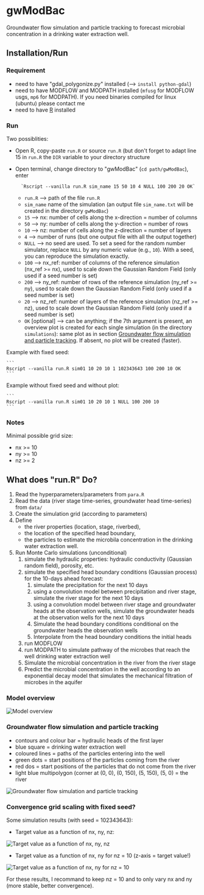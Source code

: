 # gwModBac

Groundwater flow simulation and particle tracking to forecast microbial concentration in a drinking water extraction well.

## Installation/Run

### Requirement
- need to have "gdal_polygonize.py" installed (--> `install python-gdal`)
- need to have MODFLOW and MODPATH installed (`mfusg` for MODFLOW usgs,  `mp6` for MODPATH). If you need binaries compiled for linux (ubuntu) please contact me
- need to have [R](https://cran.r-project.org/) installed

### Run
Two possiblities:

* Open R, copy-paste `run.R` or source `run.R` (but don't forget to adapt line 15 in `run.R` the `DIR` variable to your directory structure
* Open terminal, change directory to "gwModBac" (`cd path/gwModBac`), enter 

        `Rscript --vanilla run.R sim_name 15 50 10 4 NULL 100 200 20 OK`

    * `run.R` --> path of the file `run.R`
    * `sim_name` name of the simulation (an output file `sim_name.txt` will be created in the directory `gwModBac`)
    * `15` --> nx: number of cells along the x-direction = number of columns
    * `50` --> ny: number of cells along the y-direction = number of rows
    * `10` --> nz: number of cells along the z-direction = number of layers
    * `4` --> number of runs (but one output file with all the output together)
    * `NULL` --> no seed are used. To set a seed for the random number simulator, replace `NULL` by any numeric value (e.g., `10`). With a seed, you can reproduce the simulation exactly.
    * `100` --> nx_ref: number of columns of the reference simulation (nx_ref >= nx), used to scale down the Gaussian Random Field (only used if a seed number is set)
    * `200` --> ny_ref: number of rows of the reference simulation (ny_ref >= ny), used to scale down the Gaussian Random Field (only used if a seed number is set)
    * `20` --> nz_ref: number of layers of the reference simulation (nz_ref >= nz), used to scale down the Gaussian Random Field (only used if a seed number is set)
    * `OK` [optional] --> can be anything; if the 7th argument is present, an overview plot is created for each single simulation (in the directory `simulations`): same plot as in section [Groundwater flow simulation and particle tracking](#groundwater-flow-simulation-and-particle-tracking). If absent, no plot will be created (faster).
    
    
Example with fixed seed:
    
    ```
    Rscript --vanilla run.R sim01 10 20 10 1 102343643 100 200 10 OK
    ```

Example without fixed seed and without plot:
    
    ```
    Rscript --vanilla run.R sim01 10 20 10 1 NULL 100 200 10
    ```
    
### Notes
Minimal possible grid size:

* nx >= 10
* ny >= 10
* nz >= 2

## What does "run.R" Do?
1. Read the hyperparameters/parameters from `para.R`
2. Read the data (river stage time-series, groundwater head time-series) from `data/`
3. Create the simulation grid (according to parameters)
4. Define 
   * the river properties (location, stage, riverbed), 
   * the location of the specified head boundary, 
   * the particles to estimate the microbila concentration in the drinking water extraction well.
5. Run Monte Carlo simulations (unconditional)
    1. simulate the hydraulic properties: hydraulic conductivity (Gaussian random field), porosity, etc.
    2. simulate the specified head boundary conditions (Gaussian process)
        for the 10-days ahead forecast:
        1. simulate the precipitation for the next 10 days
        2. using a convolution model between precipitation and river stage, simulate the river stage for the next 10 days
        3. using a convolution model between river stage and groundwater
			heads at the observation wells, simulate the groundwater heads 
			at the observation wells for the next 10 days
        4. Simulate the head boundary conditions conditional on the
			groundwater heads the observation wells
        5. Interpolate from the head boundary conditions the initial heads
    3. run MODFLOW
    4. run MODPATH to simulate pathway of the microbes that reach the well drinking water extraction well
    5. Simulate the microbial concentration in the river from the river stage
    6. Predict the microbial concentration in the well according to an exponential decay model that simulates the mechanical filtration of microbes in the aquifer

### Model overview
![Model overview](model_overview.png "Model overview")

### Groundwater flow simulation and particle tracking

* contours and colour bar = hydraulic heads of the first layer
* blue square = drinking water extraction well
* coloured lines = paths of the particles entering into the well
* green dots = start positions of the particles coming from the river
* red dos = start positions of the particles that do not come from the river
* light blue multipolygon (corner at (0, 0), (0, 150), (5, 150), (5, 0) = the river

![Groundwater flow simulation and particle tracking](rea_0001.png "Groundwater flow simulation and particle tracking")

### Convergence grid scaling with fixed seed?

Some simulation results (with seed = 102343643):

* Target value as a function of nx, ny, nz:

![Target value as a function of nx, ny, nz](all_sim.png "Target value as a function of nx, ny, nz")

* Target value as a function of nx, ny for nz = 10 (z-axis = target value!)

![Target value as a function of nx, ny for nz = 10](nz_equal_10.png "Target value as a function of nx, ny for nz = 10")

For these results, I recommand to keep nz = 10 and to only vary nx and ny (more stable, better convergence).

